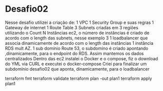 # Desafio02

Nesse desafio utilizei a criação de:
1 VPC
1 Security Group e suas regras
1 Gateway de internet
1 Route Table
3 Subnets criadas em 3 regiões utilizando o Count
N Instâncias ec2, o número de instâncias é criado de acordo com o length das subnets, nesse exemplo 3
1 loadbalancer que associa dinamicamente de acordo com o length das instâncias
1 instância RDS mult AZ.
1 sub domínio Route 53, o subdomíno é criado apontando ,dinamicamente, para o endpoint do RDS. Assim mantemos os dados centralizados
Dentro das ec2 instalei o Docker e o compose, fiz o download do YML via CURL e executei o docker-compose
Criei para finalizar um subdomínio desafio02 que aponta, dinamicamente, para o loadbalancer

terraform fmt
terraform validate
terraform plan -out plan1
terraform apply plan1
